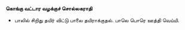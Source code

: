 **கொங்கு வட்டார வழக்குச் சொல்லகராதி**
- பாலில் சிறிது தயிர் விட்டு பாலை தயிராக்குதல். பாலெ பொரெ ஊத்தி வெய்யி.

